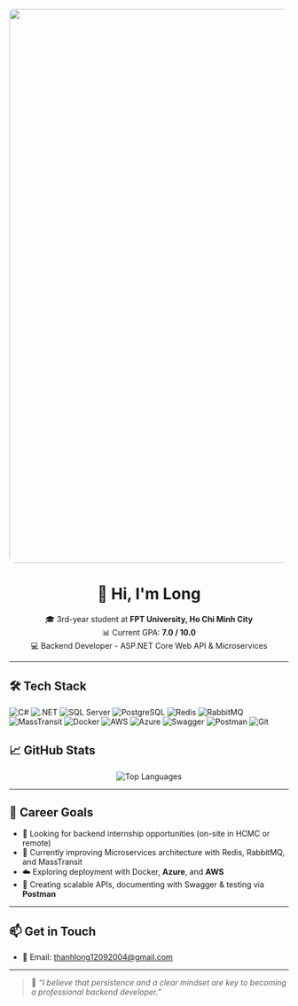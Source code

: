 <!-- Banner -->
<p align="center">
  <img src=![Image](![Image](https://github.com/user-attachments/assets/c5cd1e6f-7e64-445c-a016-2f5453a627f9))" width="1000" style="border-radius: 10px;" />
</p>

<!-- Introduction -->
<h1 align="center">👋 Hi, I'm Long</h1>
<p align="center">
  🎓 3rd-year student at <strong>FPT University, Ho Chi Minh City</strong>  
  <br/>
  📊 Current GPA: <strong>7.0 / 10.0</strong>  
  <br/>
  💻 Backend Developer - ASP.NET Core Web API & Microservices
</p>

---

## 🛠️ Tech Stack

![C#](https://img.shields.io/badge/-C%23-239120?style=flat&logo=c-sharp&logoColor=white)
![.NET](https://img.shields.io/badge/-.NET-512BD4?style=flat&logo=dotnet&logoColor=white)
![SQL Server](https://img.shields.io/badge/-SQL%20Server-CC2927?style=flat&logo=microsoftsqlserver&logoColor=white)
![PostgreSQL](https://img.shields.io/badge/-PostgreSQL-336791?style=flat&logo=postgresql&logoColor=white)
![Redis](https://img.shields.io/badge/-Redis-DC382D?style=flat&logo=redis&logoColor=white)
![RabbitMQ](https://img.shields.io/badge/-RabbitMQ-FF6600?style=flat&logo=rabbitmq&logoColor=white)
![MassTransit](https://img.shields.io/badge/-MassTransit-1D3557?style=flat&logo=nuget&logoColor=white)
![Docker](https://img.shields.io/badge/-Docker-2496ED?style=flat&logo=docker&logoColor=white)
![AWS](https://img.shields.io/badge/-AWS-232F3E?style=flat&logo=amazonaws&logoColor=white)
![Azure](https://img.shields.io/badge/-Azure-0078D4?style=flat&logo=microsoftazure&logoColor=white)
![Swagger](https://img.shields.io/badge/-Swagger-85EA2D?style=flat&logo=swagger&logoColor=black)
![Postman](https://img.shields.io/badge/-Postman-FF6C37?style=flat&logo=postman&logoColor=white)
![Git](https://img.shields.io/badge/-Git-F05032?style=flat&logo=git&logoColor=white)


## 📈 GitHub Stats

<p align="center">
  <img src="https://github-readme-stats.vercel.app/api/top-langs/?username=hieudev&layout=compact&theme=tokyonight" alt="Top Languages" />
</p>

---

## 🎯 Career Goals

- 🤝 Looking for backend internship opportunities (on-site in HCMC or remote)  
- 🌱 Currently improving Microservices architecture with Redis, RabbitMQ, and MassTransit  
- ☁️ Exploring deployment with Docker, **Azure**, and **AWS**  
- 🧪 Creating scalable APIs, documenting with Swagger & testing via **Postman**

---

## 📫 Get in Touch
- 📧 Email: thanhlong12092004@gmail.com   
---

> 💬 *“I believe that persistence and a clear mindset are key to becoming a professional backend developer.”*
